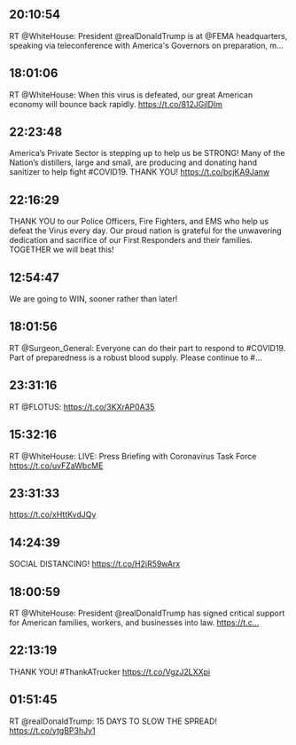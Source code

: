 ## 20:10:54
RT @WhiteHouse: President @realDonaldTrump is at @FEMA headquarters, speaking via teleconference with America's Governors on preparation, m…
## 18:01:06
RT @WhiteHouse: When this virus is defeated, our great American economy will bounce back rapidly. https://t.co/812JGjlDIm
## 22:23:48
America’s Private Sector is stepping up to help us be STRONG! Many of the Nation’s distillers, large and small, are producing and donating hand sanitizer to help fight #COVID19. THANK YOU! https://t.co/bcjKA9Janw
## 22:16:29
THANK YOU to our Police Officers, Fire Fighters, and EMS who help us defeat the Virus every day. Our proud nation is grateful for the unwavering dedication and sacrifice of our First Responders and their families. TOGETHER we will beat this!
## 12:54:47
We are going to WIN, sooner rather than later!
## 18:01:56
RT @Surgeon_General: Everyone can do their part to respond to #COVID19. Part of preparedness is a robust blood supply. Please continue to #…
## 23:31:16
RT @FLOTUS: https://t.co/3KXrAP0A35
## 15:32:16
RT @WhiteHouse: LIVE: Press Briefing with Coronavirus Task Force https://t.co/uvFZaWbcME
## 23:31:33
https://t.co/xHttKvdJQy
## 14:24:39
SOCIAL DISTANCING! https://t.co/H2jR59wArx
## 18:00:59
RT @WhiteHouse: President @realDonaldTrump has signed critical support for American families, workers, and businesses into law. https://t.c…
## 22:13:19
THANK YOU! #ThankATrucker https://t.co/VgzJ2LXXpi
## 01:51:45
RT @realDonaldTrump: 15 DAYS TO SLOW THE SPREAD! https://t.co/ytgBP3hJv1
